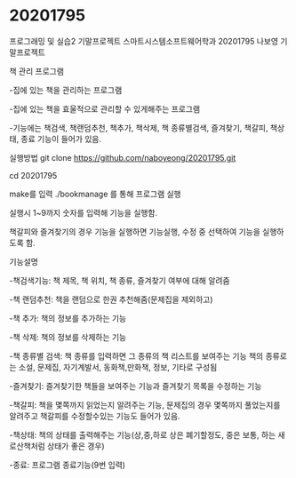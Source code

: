 # 20201795
프로그래밍 및 실습2 기말프로젝트
스마트시스템소프트웨어학과 20201795 나보영 기말프로젝트

책 관리 프로그램

-집에 있는 책을 관리하는 프로그램

-집에 있는 책을 효울적으로 관리할 수 있게해주는 프로그램

-기능에는 책검색, 책랜덤추천, 책추가, 책삭제, 책 종류별검색,
즐겨찾기, 책갈피, 책상태, 종료 기능이 들어가 있음.


실행방법
git clone https://github.com/naboyeong/20201795.git

cd 20201795

make를 입력  ./bookmanage 를 통해 프로그램 실행

실행시 1~9까지 숫자를 입력해 기능을 실행함.

책갈피와 즐겨찾기의 경우 기능을 실행하면 기능실행, 수정 중 선택하여 기능을 실행하도록 함.



기능설명


-책검색기능: 책 제목, 책 위치, 책 종류, 즐겨찾기 여부에 대해 알려줌

-책 랜덤추천: 책을 랜덤으로 한권 추천해줌(문제집을 제외하고)

-책 추가: 책의 정보를 추가하는 기능

-책 삭제: 책의 정보를 삭제하는 기능

-책 종류별 검색: 책 종류를 입력하면 그 종류의 책 리스트를 보여주는 기능
책의 종류로는 소설, 문제집, 자기계발서, 동화책,만화책, 정보, 기타로 구성됨

-즐겨찾기: 즐겨찾기한 책들을 보여주는 기능과 즐겨찾기 목록을 수정하는
기능

-책갈피: 책을 몇쪽까지 읽었는지 알려주는 기능, 문제집의 경우 몇쪽까지
풀었는지를 알려주고 책갈피를 수정할수있는 기능도 들어가 있음.
 
-책상태: 책의 상태를 출력해주는 기능(상,중,하로 상은 폐기할정도, 중은 보통, 하는 새로산책처럼 상태가 좋은 경우)

-종료: 프로그램 종료기능(9번 입력)
